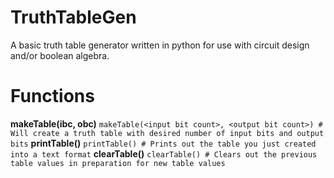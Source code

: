 # TruthTableGen
A basic truth table generator written in python for use with circuit design and/or boolean algebra.

# Functions

<b>makeTable(ibc, obc)</b>
```makeTable(<input bit count>, <output bit count>) # Will create a truth table with desired number of input bits and output bits```
<b>printTable()</b>
```printTable() # Prints out the table you just created into a text format```
<b>clearTable()</b>
```clearTable() # Clears out the previous table values in preparation for new table values```
